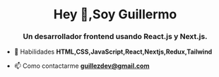 <h1 align="center">Hey 👋,Soy Guillermo</h1>
<h3 align="center">Un <b>desarrollador frontend</b> usando React.js y Next.js.</h3>

- 💬 Habilidades **HTML,CSS,JavaScript,React,Nextjs,Redux,Tailwind**

- 📫 Como contactarme **guillezdev@gmail.com**

